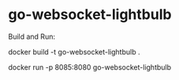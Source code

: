 # go-websocket-lightbulb

Build and Run:

docker build -t go-websocket-lightbulb  .

docker run -p 8085:8080 go-websocket-lightbulb
